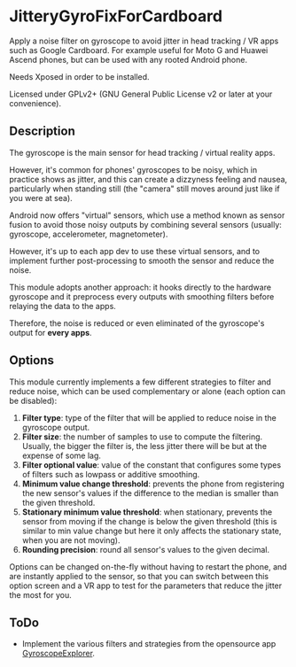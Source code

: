 # JitteryGyroFixForCardboard
Apply a noise filter on gyroscope to avoid jitter in head tracking / VR apps such as Google Cardboard. For example useful for Moto G and Huawei Ascend phones, but can be used with any rooted Android phone.

Needs Xposed in order to be installed.

Licensed under GPLv2+ (GNU General Public License v2 or later at your convenience).

## Description

The gyroscope is the main sensor for head tracking / virtual reality apps.

However, it's common for phones' gyroscopes to be noisy, which in practice shows as jitter, and this can create a dizzyness feeling and nausea, particularly when standing still (the "camera" still moves around just like if you were at sea).

Android now offers "virtual" sensors, which use a method known as sensor fusion to avoid those noisy outputs by combining several sensors (usually: gyroscope, accelerometer, magnetometer).

However, it's up to each app dev to use these virtual sensors, and to implement further post-processing to smooth the sensor and reduce the noise.

This module adopts another approach: it hooks directly to the hardware gyroscope and it preprocess every outputs with smoothing filters before relaying the data to the apps.

Therefore, the noise is reduced or even eliminated of the gyroscope's output  for **every apps**.

## Options

This module currently implements a few different strategies to filter and reduce noise, which can be used complementary or alone (each option can be disabled):

1. **Filter type**: type of the filter that will be applied to reduce noise in the gyroscope output.
2. **Filter size**: the number of samples to use to compute the filtering. Usually, the bigger the filter is, the less jitter there will be but at the expense of some lag.
3. **Filter optional value**: value of the constant that configures some types of filters such as lowpass or additive smoothing.
4. **Minimum value change threshold**: prevents the phone from registering the new sensor's values if the difference to the median is smaller than the given threshold.
5. **Stationary minimum value threshold**: when stationary, prevents the sensor from moving if the change is below the given threshold (this is similar to min value change but here it only affects the stationary state, when you are not moving).
6. **Rounding precision**: round all sensor's values to the given decimal.

Options can be changed on-the-fly without having to restart the phone, and are instantly applied to the sensor, so that you can switch between this option screen and a VR app to test for the parameters that reduce the jitter the most for you.

## ToDo

* Implement the various filters and strategies from the opensource app [GyroscopeExplorer](https://github.com/KEOpenSource/GyroscopeExplorer).
